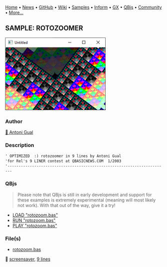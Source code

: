 [Home](https://qb64.com) • [News](../../news.md) • [GitHub](https://github.com/QB64Official/qb64) • [Wiki](https://github.com/QB64Official/qb64/wiki) • [Samples](../../samples.md) • [Inform](../../inform.md) • [GX](../../gx.md) • [QBjs](../../qbjs.md) • [Community](../../community.md) • [More...](../../more.md)

## SAMPLE: ROTOZOOMER

![screenshot.png](img/screenshot.png)

### Author

[🐝 Antoni Gual](../antoni-gual.md) 

### Description

```text
' OPTIMIZED  :) rotozoomer in 9 lines by Antoni Gual
'for Rel's 9 LINER contest at QBASICNEWS.COM  1/2003
'------------------------------------------------------------------------
```

### QBjs

> Please note that QBjs is still in early development and support for these examples is extremely experimental (meaning will most likely not work). With that out of the way, give it a try!

* [LOAD "rotozoom.bas"](https://v6p9d9t4.ssl.hwcdn.net/html/5963335/index.html?src=https://qb64.com/samples/rotozoomer/src/rotozoom.bas)
* [RUN "rotozoom.bas"](https://v6p9d9t4.ssl.hwcdn.net/html/5963335/index.html?mode=auto&src=https://qb64.com/samples/rotozoomer/src/rotozoom.bas)
* [PLAY "rotozoom.bas"](https://v6p9d9t4.ssl.hwcdn.net/html/5963335/index.html?mode=play&src=https://qb64.com/samples/rotozoomer/src/rotozoom.bas)

### File(s)

* [rotozoom.bas](src/rotozoom.bas)

🔗 [screensaver](../screensaver.md), [9 lines](../9-lines.md)
